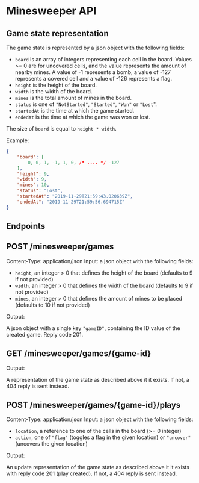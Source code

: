 # Minesweeper API

## Game state representation

The game state is represented by a json object with the following fields:

- `board` is an array of integers representing each cell in the board. Values >= 0 are for uncovered cells, and the value represents the amount of nearby mines. A value of -1 represents a bomb, a value of -127 represents a covered cell and a value of -126 represents a flag.
- `height` is the height of the board.
- `width` is the width of the board.
- `mines` is the total amount of mines in the board.
- `status` is one of `"NotStarted"`, `"Started"`, `"Won"` or `"Lost`".
- `startedAt` is the time at which the game started.
- `endedAt` is the time at which the game was won or lost.

The size of `board` is equal to `height * width`.

Example:

```json
{
    "board": [
        0, 0, 1, -1, 1, 0, /* .... */ -127
    ],
    "height": 9,
    "width": 9,
    "mines": 10,
    "status": "Lost",
    "startedAt": "2019-11-29T21:59:43.020639Z",
    "endedAt": "2019-11-29T21:59:56.694715Z"
}
```

## Endpoints

## POST /minesweeper/games

Content-Type: application/json
Input: a json object with the following fields:

- `height`, an integer > 0 that defines the height of the board (defaults to 9 if not provided)
- `width`, an integer > 0 that defines the width of the board (defaults to 9 if not provided)
- `mines`, an integer > 0 that defines the amount of mines to be placed (defaults to 10 if not provided)

Output:

A json object with a single key `"gameID"`, containing the ID value of the created game. Reply code 201.

## GET /minesweeper/games/{game-id}

Output:

A representation of the game state as described above it it exists. If not, a 404 reply is sent instead.

## POST /minesweeper/games/{game-id}/plays

Content-Type: application/json
Input: a json object with the following fields:

- `location`, a reference to one of the cells in the board (>= 0 integer)
- `action`, one of `"flag"` (toggles a flag in the given location) or `"uncover"` (uncovers the given location)

Output:

An update representation of the game state as described above it it exists with reply code 201 (play created). If not, a 404 reply is sent instead.
